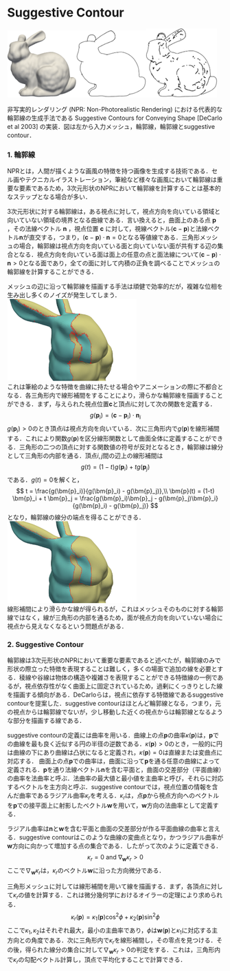 
# Suggestive Contour


<img src = "images/bunny_ls3loop.png" width = 32%><img src = "images/bunny_ls3loop_c.png" width = 32%><img src = "images/bunny_ls3loop_sc.png" width = 33%>

非写実的レンダリング (NPR: Non-Photorealistic Rendering) における代表的な輪郭線の生成手法である Suggestive Contours for Conveying Shape [DeCarlo et al 2003] の実装．図は左から入力メッシュ，輪郭線，輪郭線とsuggestive contour．

### 1. 輪郭線
NPRとは，人間が描くような画風の特徴を持つ画像を生成する技術である．セル画やテクニカルイラストレーション，筆絵など様々な画風において輪郭線は重要な要素であるため，3次元形状のNPRにおいて輪郭線を計算することは基本的なステップとなる場合が多い．

3次元形状に対する輪郭線は，ある視点に対して，視点方向を向いている領域と向いていない領域の境界となる曲線である．言い換えると，曲面上のある点 $\bm{p}$ ，その法線ベクトル $\bm{n}$ ，視点位置 $\bm{c}$ に対して，視線ベクトル$(\bm{c}-\bm{p})$と法線ベクトル$\bm{n}$が直交する，つまり，$(\bm{c}-\bm{p})\cdot\bm{n}=0$となる等値線である．三角形メッシュの場合，輪郭線は視点方向を向いている面と向いていない面が共有する辺の集合となる．視点方向を向いている面は面上の任意の点と面法線について$(\bm{c}-\bm{p})\cdot\bm{n}>0$となる面であり，全ての面に対して内積の正負を調べることでメッシュの輪郭線を計算することができる．

メッシュの辺に沿って輪郭線を描画する手法は頑健で効率的だが，複雑な位相を生み出し多くのノイズが発生してしまう．  
<img src = "images/mesh_contour.png" width = 60%>  
これは筆絵のような特徴を曲線に持たせる場合やアニメーションの際に不都合となる．各三角形内で線形補間をすることにより，滑らかな輪郭線を描画することができる．まず，与えられた視点位置$\bm{c}$と頂点$i$に対して次の関数を定義する．
$$
g(\bm{p}_i) = (\bm{c} - \bm{p}_i) \cdot \bm{n}_i
$$
$g(\bm{p}_i)>0$のとき頂点$i$は視点方向を向いている．次に三角形内で$g(\bm{p})$を線形補間する．これにより関数$g(\bm{p})$を区分線形関数として曲面全体に定義することができる．三角形の二つの頂点に対する関数値の符号が反対となるとき，輪郭線は線分として三角形の内部を通る．頂点$i, j$間の辺上の線形補間は
$$
g(t) = (1-t) g(\bm{p}_i) + t g(\bm{p}_j)
$$
である．$g(t)=0$を解くと，
$$
t = \frac{g(\bm{p}_i)}{g(\bm{p}_i) - g(\bm{p}_j)},\\
\bm{p}(t) = (1-t) \bm{p}_i + t \bm{p}_j 
= \frac{g(\bm{p}_i)\bm{p}_j - g(\bm{p}_j)\bm{p}_i}{g(\bm{p}_i) - g(\bm{p}_j)}
$$
となり，輪郭線の線分の端点を得ることができる．  
<img src = "images/contour.png" width = 60%>  
線形補間により滑らかな線が得られるが，これはメッシュそのものに対する輪郭線ではなく，線が三角形の内部を通るため，面が視点方向を向いていない場合に視点から見えなくなるという問題点がある．


### 2. Suggestive Contour
輪郭線は3次元形状のNPRにおいて重要な要素であると述べたが，輪郭線のみで形状の際立った特徴を表現することは難しく，多くの場面で追加の線を必要とする．稜線や谷線は物体の構造や複雑さを表現することができる特徴線の一例であるが，視点依存性がなく曲面上に固定されているため，過剰にくっきりとした線を描画する傾向がある．DeCarloらは，視点に依存する特徴線であるsuggestive contourを提案した．suggestive contourはほとんど輪郭線となる，つまり，元の視点からは輪郭線でないが，少し移動した近くの視点からは輪郭線となるような部分を描画する線である．

suggestive contourの定義には曲率を用いる．曲線上の点$\bm{p}$の曲率$\kappa(\bm{p})$は，$\bm{p}$での曲線を最も良く近似する円の半径の逆数である．$\kappa(\bm{p})>0$のとき，一般的に円は曲線の下にあり曲線は凸状になると定義され，$\kappa(\bm{p})=0$は直線または変曲点に対応する．
曲面上の点$\bm{p}$での曲率は，曲面に沿って$\bm{p}$を通る任意の曲線によって定義される．$\bm{p}$を通り法線ベクトル$\bm{n}$を含む平面と，曲面の交差部分（平面曲線）の曲率を法曲率と呼ぶ．法曲率の最大値と最小値を主曲率と呼び，それらに対応するベクトルを主方向と呼ぶ．suggestive contourでは，視点位置の情報を含んだ曲率であるラジアル曲率$\kappa_r$を考える．$\kappa_r$は，点$\bm{p}$から視点方向へのベクトルを$\bm{p}$での接平面上に射影したベクトル$\bm{w}$を用いて，$\bm{w}$方向の法曲率として定義する．

ラジアル曲率は$\bm{n}$と$\bm{w}$を含む平面と曲面の交差部分が作る平面曲線の曲率と言える．suggestive contourはこのような曲線の変曲点となり，かつラジアル曲率が$\bm{w}$方向に向かって増加する点の集合である．したがって次のように定義できる．
$$
\kappa_r = 0 \ \mathrm{and} \ \nabla_{\bm{w}}\kappa_r>0
$$
ここで$\nabla_{\bm{w}}\kappa_r$は，$\kappa_r$のベクトル$\bm{w}$に沿った方向微分である．

三角形メッシュに対しては線形補間を用いて線を描画する．まず，各頂点に対して$\kappa_r$の値を計算する．これは微分幾何学におけるオイラーの定理により求められる．
$$
\kappa_r(\bm{p}) = \kappa_1(\bm{p}) \cos^2\phi + \kappa_2(\bm{p}) \sin^2\phi
$$
ここで$\kappa_1, \kappa_2$はそれぞれ最大，最小の主曲率であり，$\phi$は$\bm{w}(\bm{p})$と$\kappa_1$に対応する主方向との角度である．次に三角形内で$\kappa_r$を線形補間し，その零点を見つける．その後，得られた線分の集合に対して$\nabla_{\bm{w}}\kappa_r>0$の判定をする．これは，三角形内で$\kappa_r$の勾配ベクトル計算し，頂点で平均化することで計算できる．
